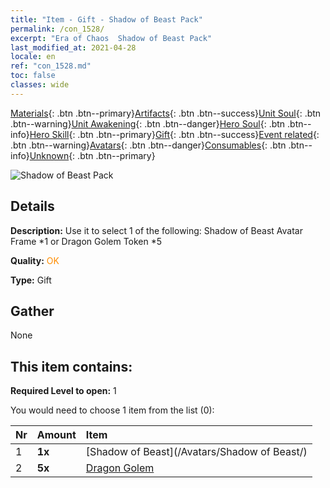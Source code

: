 ```yaml
---
title: "Item - Gift - Shadow of Beast Pack"
permalink: /con_1528/
excerpt: "Era of Chaos  Shadow of Beast Pack"
last_modified_at: 2021-04-28
locale: en
ref: "con_1528.md"
toc: false
classes: wide
---
```

 [Materials](/Items/){: .btn .btn--primary}[Artifacts](/Items/Artifacts/){: .btn .btn--success}[Unit Soul](/Items/UnitSoul/){: .btn .btn--warning}[Unit Awakening](/Items/UnitAwakening/){: .btn .btn--danger}[Hero Soul](/Items/HeroSoul/){: .btn .btn--info}[Hero Skill](/Items/HeroSkill/){: .btn .btn--primary}[Gift](/Items/Gift/){: .btn .btn--success}[Event related](/Items/Events/){: .btn .btn--warning}[Avatars](/Items/Avatars/){: .btn .btn--danger}[Consumables](/Items/Consumables/){: .btn .btn--info}[Unknown](/Items/Unknown/){: .btn .btn--primary}

 ![Shadow of Beast Pack](/images/t/i_907142.png)

## Details
 **Description:** Use it to select 1 of the following: Shadow of Beast Avatar Frame *1 or Dragon Golem Token *5

 **Quality:** <span style="color: #FF8C00">OK</span>

 **Type:** Gift

## Gather

  None

## This item contains:

 **Required Level to open:** 1

 You would need to choose 1 item from the list (0):

  | Nr | Amount |     Item    |
  |:---|:-------|:------------|
  | 1 |  **1x** | [Shadow of Beast](/Avatars/Shadow of Beast/) |  | 
  | 2 |  **5x** | [Dragon Golem](/Items/unt_243/) |  | 
